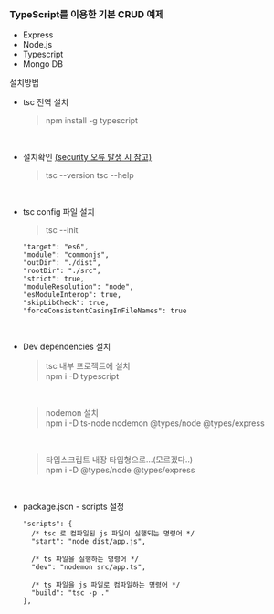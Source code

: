 ### TypeScript를 이용한 기본 CRUD 예제
* Express
* Node.js
* Typescript
* Mongo DB

<detail>

  <summary> 설치방법 </summary>
  
  * tsc 전역 설치
  
    > npm install -g typescript

    <br>
  
  * 설치확인  [(security 오류 발생 시 참고)](https://velog.io/@ysong0504/TypeScript-VSCode%EC%97%90%EC%84%9C-TS-Complier-%EC%84%A4%EC%B9%98-%EB%B0%8F-%EC%98%A4%EB%A5%98-%EB%B0%9C%EC%83%9D-%ED%95%B4%EA%B2%B0%ED%95%98%EA%B8%B0)

    > tsc --version
      tsc --help

     <br>
   
  

   * tsc config 파일 설치
      > tsc --init

      ```
      "target": "es6",
      "module": "commonjs",
      "outDir": "./dist",
      "rootDir": "./src", 
      "strict": true,
      "moduleResolution": "node",   
      "esModuleInterop": true,
      "skipLibCheck": true,
      "forceConsistentCasingInFileNames": true
      ```

     <br>

  * Dev dependencies 설치
    > tsc 내부 프로젝트에 설치<br>
    npm i -D typescript 

    <br>

    >  nodemon 설치 <br>
    npm i -D ts-node nodemon @types/node @types/express

    <br>

    > 타입스크립트 내장 타입형으로...(모르겠다..) <br>
    npm i -D @types/node @types/express

  <br>

  * package.json - scripts 설정
    ```
    "scripts": {
      /* tsc 로 컴파일된 js 파일이 실행되는 명령어 */
      "start": "node dist/app.js",
      
      /* ts 파일을 실행하는 명령어 */
      "dev": "nodemon src/app.ts",

      /* ts 파일을 js 파일로 컴파일하는 명령어 */
      "build": "tsc -p ."
    },
    ```

  
  
</deatil>
